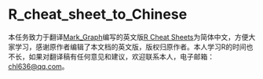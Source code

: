 # R_cheat_sheet_to_Chinese
本任务致力于翻译[Mark_Graph](https://twitter.com/Mark_Graph)编写的英文版[R Cheat Sheets](http://tm.durusau.net/?p=46288)为简体中文，方便大家学习，感谢原作者编辑了本文档的英文版，版权归原作者。本人学习R的时间也不长，如果对翻译稿有任何意见和建议，欢迎联系本人，电子邮箱：chl636@qq.com。
